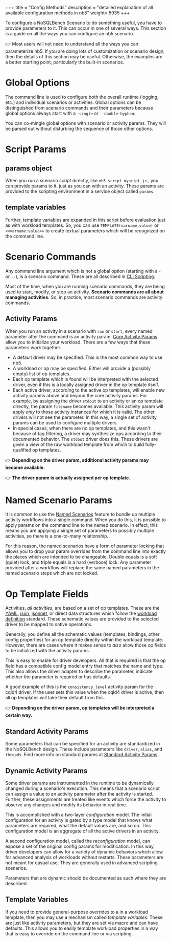 +++
title = "Config Methods"
description = "detailed explanation of all available configuration methods in nb5"
weight= 5935
+++

To configure a NoSQLBench Scenario to do something useful, you have to provide parameters to it.
This can occur in one of several ways. This section is a guide on all the ways you can 
configure an nb5 scenario.

👉 Most users will not need to understand all the ways you can parameterize nb5. If you are doing 
lots of customization or scenario design, then the details of this section may be useful. 
Otherwise, the examples are a better starting point, particularly the built-in scenarios. 

# Global Options

The command line is used to configure both the overall runtime (logging, etc.) and
individual scenarios or activities. Global options can be distinguished from scenario commands and
their parameters because global options always start with a `-single` or `--double-hyphen`.

You can co-mingle global options with scenario or activity params. They will be parsed out 
without disturbing the sequence of those other options.

# Script Params

## params object

When you run a scenario script directly, like `nb5 script mysript.js` , you can provide 
params to it, just as you can with an activity. These params are provided to the scripting 
environment in a service object called `params`.

## template variables

Further, template variables are expanded in this script before evaluation just as with workload 
templates. So, you can use `TEMPLATE(varname,value)` or `<<varname:value>>` to create textual 
parameters which will be recognized on the command line.

# Scenario Commands

Any command line argument which is not a global option (starting with a `-` or `--`), is a 
scenario command. These are all described in [CLI Scripting](@/user-guide/cli-scripting.md). 

Most of the time, when you are running scenario commands, they are being used to start, modify, 
or stop an activity. **Scenario commands are all about managing activities.** So, in practice, 
most scenario commands are activity commands.

## Activity Params

When you run an activity in a scenario with `run` or `start`, every named parameter after the
command is an activity param. [Core Activity Params](@/user-guide/core-activity-params.md) 
allow you to initialize your workload. There are a few ways that these parameters work together.

- A default driver may be specified. This is the most common way to use nb5.
- A workload or op may be specified. Either will provide a (possibly empty) list of op templates.
- Each op template which is found will be interpreted with the selected driver, even if this is 
  a locally assigned driver in the op template itself.
- Each active driver, according to the active op templates, will enable new activity params 
  above and beyond the core activity params. For example, by assigning the driver `stdout` to an 
  activity or an op template directly, the param `filename` becomes available. This activity 
  param will apply *only* to those activity instances for which it is valid. The other drivers 
  will not see the parameter. In this way, a single set of activity params can be used to 
  configure multiple drivers.
- In special cases, when there are no op templates, and this wasn't because of tag filtering, a 
  driver may synthesize ops according to their documented behavior. The `stdout` driver does 
  this. These drivers are given a view of the raw workload template from which to build 
  fully-qualified op templates.

👉 **Depending on the driver param, additional activity params may become available.**

👉 **The driver param is actually assigned per op template.**

# Named Scenario Params

It is common to use the [Named Scenarios](@/workloads-101/11-named-scenarios.md) 
feature to 
bundle up multiple activity workflows into a single command. When you do this, it is 
possible to apply params on the command line to the named scenario. In effect, this means you are 
applying a single set of parameters to possibly multiple activities, so there is a one-to-many 
relationship.

For this reason, the named scenarios have a form of parameter locking that allows you to drop 
your param overrides from the command line into exactly the places which are intended to be 
changeable. Double equals is a soft (quiet) lock, and triple equals is a hard (verbose) lock. 
Any parameter provided after a workflow will replace the same named parameters in the named 
scenario steps which are not locked.

# Op Template Fields

Activities, *all activities*, are based on a set of op templates. These are the
[YAML](https://yaml.org/), [json](https://www.json.org/), [jsonnet](https://jsonnet.org/), or direct 
data structures which follow the [workload definition](@/reference/workload_definition/_index.md)
standard. These schematic values are provided to the selected driver to be mapped to native 
operations.

Generally, you define all the schematic values (templates, bindings, other config properties) 
for an op template directly within the workload template. However, there are cases where it 
makes sense to *also* allow those op fields to be initialized with the activity params.

This is easy to enable for driver developers. All that is required is that the op field has a compatible 
config model entry that matches the name and type. This also allows the driver adapter to 
describe the parameter, indicate whether the parameter is required or has defaults.

A good example of this is the `consistency_level` activity param for the cqld4 driver. If the 
user sets this value when the cqld4 driver is active, then all op templates will take their 
default from this.

👉 **Depending on the driver param, op templates will be interpreted a certain way.**

## Standard Activity Params

Some parameters that can be specified for an activity are standardized in the NoSQLBench design.
These include parameters like `driver`, `alias`, and `threads`. Find more info on standard 
params at [Standard Activity Params](@/user-guide/core-activity-params.md).

## Dynamic Activity Params

Some driver params are instrumented in the runtime to be dynamically changed during a scenario's 
execution. This means that a scenario script can assign a value to an activity parameter after 
the activity is started. Further, these assignments are treated like events which force the 
activity to observe any changes and modify its behavior in real time.

This is accomplished with a two-layer _configuration_ model. The initial configuration for an 
activity is gated by a type model that knows what parameters are required, what the default 
values are, and so on. This configuration model is an aggregate of all the active drivers in 
an activity.

A second configuration model, called the _reconfiguration_ model, can expose a set of the 
original config params for modification. In this way, driver developers can allow for a variety 
of dynamic behaviors which allow for advanced analysis of workloads without restarts. These 
parameters are not meant for casual use. They are generally used in advanced scripting scenarios.

Parameters that are dynamic should be documented as such where they are described.

## Template Variables

If you need to provide general-purpose overrides to a in a workload template, then you
may use a mechanism called _template variables_. These are just like activity parameters, but they
are set via macro and can have defaults. This allows you to easily template workload properties 
in a way that is easy to override on the command line or via scripting.

